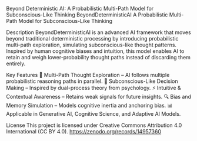 Beyond Deterministic AI: A Probabilistic Multi-Path Model for Subconscious-Like Thinking
BeyondDeterministicAI
A Probabilistic Multi-Path Model for Subconscious-Like Thinking

Description
BeyondDeterministicAI is an advanced AI framework that moves beyond traditional deterministic processing by introducing probabilistic multi-path exploration, simulating subconscious-like thought patterns. Inspired by human cognitive biases and intuition, this model enables AI to retain and weigh lower-probability thought paths instead of discarding them entirely.

Key Features
🔄 Multi-Path Thought Exploration – AI follows multiple probabilistic reasoning paths in parallel.
🧠 Subconscious-Like Decision Making – Inspired by dual-process theory from psychology.
⚡ Intuitive & Contextual Awareness – Retains weak signals for future insights.
🔍 Bias and Memory Simulation – Models cognitive inertia and anchoring bias.
📊 Applicable in Generative AI, Cognitive Science, and Adaptive AI Models.

License
This project is licensed under Creative Commons Attribution 4.0 International (CC BY 4.0).
https://zenodo.org/records/14957360
